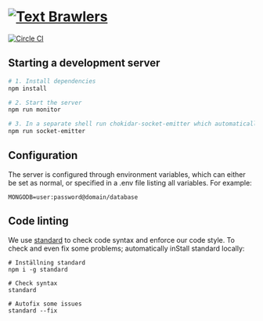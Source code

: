 # [![Text Brawlers][logo]](http://retardarenan.henrik.ninja)

[![Circle CI][shield-circle-ci]](https://circleci.com/gh/ineentho/textspel/)

## Starting a development server

```bash
# 1. Install dependencies
npm install

# 2. Start the server
npm run monitor

# 3. In a separate shell run chokidar-socket-emitter which automatically reloads the browser for you
npm run socket-emitter
```

## Configuration

The server is configured through environment variables, which can either be set as normal, or specified in a .env file listing all variables. For example:

```
MONGODB=user:password@domain/database
```

## Code linting
We use [standard](https://github.com/feross/standard) to check code syntax and enforce our code style. To check and even fix some problems; automatically inStall standard locally:

```
# Inställning standard
npm i -g standard

# Check syntax
standard

# Autofix some issues
standard --fix
```


[logo]: http://retardarenan.henrik.ninja/client/png/interface/title.png
[shield-circle-ci]: https://img.shields.io/circleci/project/ineentho/textspel.svg?style=flat-square
